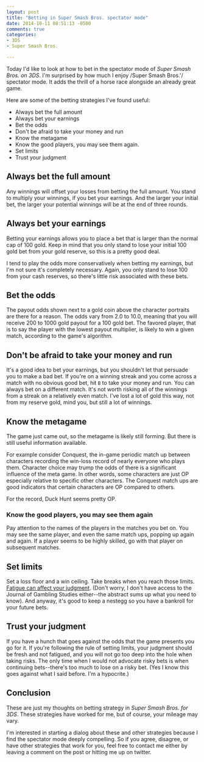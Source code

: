 ```yaml
---
layout: post
title: "Betting in Super Smash Bros. spectator mode"
date: 2014-10-11 08:51:13 -0500
comments: true
categories:
- 3DS
- Super Smash Bros.

---
```

Today I'd like to look at how to bet in the spectator mode of *Super Smash Bros. on 3DS*.  I'm surprised by how much I enjoy /Super Smash Bros.'/ spectator mode.  It adds the thrill of a horse race alongside an already great game.

Here are some of the betting strategies I've found useful:

-   Always bet the full amount
-   Always bet your earnings
-   Bet the odds
-   Don't be afraid to take your money and run
-   Know the metagame
-   Know the good players, you may see them again.
-   Set limits
-   Trust your judgment

<!--more-->

## Always bet the full amount

Any winnings will offset your losses from betting the full amount.  You stand to multiply your winnings, if you bet your earnings.  And the larger your initial bet, the larger your potential winnings will be at the end of three rounds.

## Always bet your earnings

Betting your earnings allows you to place a bet that is larger than the normal cap of 100 gold.  Keep in mind that you only stand to lose your initial 100 gold bet from your gold reserve, so this is a pretty good deal.

I tend to play the odds more conservatively when betting my earnings, but I'm not sure it's completely necessary.  Again, you only stand to lose 100 from your cash reserves, so there's little risk associated with these bets.

## Bet the odds

The payout odds shown next to a gold coin above the character portraits are there for a reason.  The odds vary from 2.0 to 10.0, meaning that you will receive 200 to 1000 gold payout for a 100 gold bet.  The favored player, that is to say the player with the lowest payout multiplier, is likely to win a given match, according to the game's algorithm.

## Don't be afraid to take your money and run

It's a good idea to bet your earnings, but you shouldn't let that persuade you to make a bad bet.  If you're on a winning streak and you come across a match with no obvious good bet, hit `B` to take your money and run.  You can always bet on a different match.  It's not worth risking all of the winnings from a streak on a relatively even match.  I've lost a lot of gold this way, not from my reserve gold, mind you, but still a lot of winnings.

## Know the metagame

The game just came out, so the metagame is likely still forming.  But there is still useful information available.

For example consider Conquest, the in-game periodic match up between characters recording the win-loss record of nearly everyone who plays them.  Character choice may trump the odds of there is a significant influence of the meta game. In other words, some characters are just OP especially relative to specific other characters.  The Conquest match ups are good indicators that certain characters are OP compared to others.

For the record, Duck Hunt seems pretty OP.

### Know the good players, you may see them again

Pay attention to the names of the players in the matches you bet on.  You may see the same player, and even the same match ups, popping up again and again.  If a player seems to be highly skilled, go with that player on subsequent matches.

## Set limits

Set a loss floor and a win ceiling.  Take breaks when you reach those limits.  [Fatigue can affect your judgment](http://www.ncbi.nlm.nih.gov/pubmed/21915653).  (Don't worry, I don't have access to the Journal of Gambling Studies either--the abstract sums up what you need to know).  And anyway, it's good to keep a nestegg so you have a bankroll for your future bets.

## Trust your judgment

If you have a hunch that goes against the odds that the game presents you go for it.  If you're following the rule of setting limits, your judgment should be fresh and not fatigued, and you will not go too deep into the hole when taking risks.  The only time when I would not advocate risky bets is when continuing bets--there's too much to lose on a risky bet.  (Yes I know this goes against what I said before.  I'm a hypocrite.)

## Conclusion

These are just my thoughts on betting strategy in *Super Smash Bros. for 3DS*.  These strategies have worked for me, but of course, your mileage may vary.

I'm interested in starting a dialog about these and other strategies because I find the spectator mode deeply compelling.  So if you agree, disagree, or have other strategies that work for you, feel free to contact me either by leaving a comment on the post or hitting me up on twitter.
